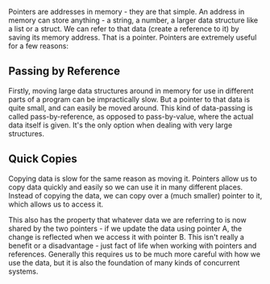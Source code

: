 Pointers are addresses in memory - they are that simple. An address in memory can store anything - a string, a number, a larger data structure like a list or a struct. We can refer to that data (create a reference to it) by saving its memory address. That is a pointer. Pointers are extremely useful for a few reasons:


## Passing by Reference
Firstly, moving large data structures around in memory for use in different parts of a program can be impractically slow. But a pointer to that data is quite small, and can easily be moved around. This kind of data-passing is called pass-by-reference, as opposed to pass-by-value, where the actual data itself is given. It's the only option when dealing with very large structures.

## Quick Copies
Copying data is slow for the same reason as moving it. Pointers allow us to copy data quickly and easily so we can use it in many different places. Instead of copying the data, we can copy over a (much smaller) pointer to it, which allows us to access it.

This also has the property that whatever data we are referring to is now shared by the two pointers - if we update the data using pointer A, the change is reflected when we access it with pointer B. This isn't really a benefit or a disadvantage - just fact of life when working with pointers and references. Generally this requires us to be much more careful with how we use the data, but it is also the foundation of many kinds of concurrent systems.

